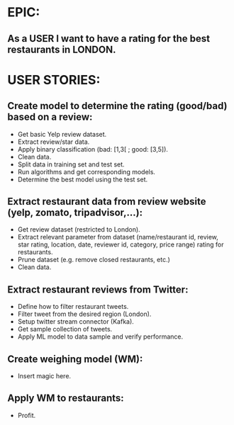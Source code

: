 # EPIC: 

## As a USER I want to have a rating for the best restaurants in LONDON.


# USER STORIES:

## Create model to determine the rating (good/bad) based on a review:
* Get basic Yelp review dataset.
* Extract review/star data.
* Apply binary classification (bad: [1,3[ ; good: [3,5]).
* Clean data.
* Split data in training set and test set.
* Run algorithms and get corresponding models.
* Determine the best model using the test set.


## Extract restaurant data from review website (yelp, zomato, tripadvisor,...):
*	Get review dataset (restricted to London).
*	Extract relevant parameter from dataset (name/restaurant id, review, star rating, location, date, reviewer id, category, price range) rating for restaurants.
*	Prune dataset (e.g. remove closed restaurants, etc.)
*	Clean data.

## Extract restaurant reviews from Twitter:
*	Define how to filter restaurant tweets.
*	Filter tweet from the desired region (London).
*	Setup twitter stream connector (Kafka).
*	Get sample collection of tweets.
*	Apply ML model to data sample and verify performance.

## Create weighing model (WM):
*	Insert magic here.

## Apply WM to restaurants:
*	Profit.

